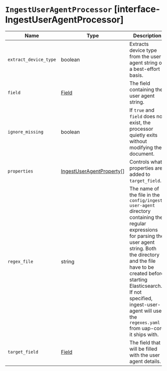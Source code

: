 # `IngestUserAgentProcessor` [interface-IngestUserAgentProcessor]

| Name | Type | Description |
| - | - | - |
| `extract_device_type` | boolean | Extracts device type from the user agent string on a best-effort basis. |
| `field` | [Field](./Field.md) | The field containing the user agent string. |
| `ignore_missing` | boolean | If `true` and `field` does not exist, the processor quietly exits without modifying the document. |
| `properties` | [IngestUserAgentProperty](./IngestUserAgentProperty.md)[] | Controls what properties are added to `target_field`. |
| `regex_file` | string | The name of the file in the `config/ingest-user-agent` directory containing the regular expressions for parsing the user agent string. Both the directory and the file have to be created before starting Elasticsearch. If not specified, ingest-user-agent will use the `regexes.yaml` from uap-core it ships with. |
| `target_field` | [Field](./Field.md) | The field that will be filled with the user agent details. |
